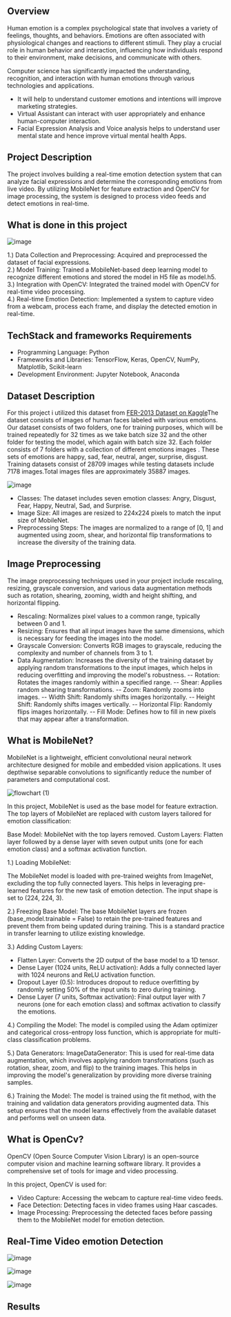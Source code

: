 ## Overview
Human emotion is a complex psychological state that involves a variety of feelings, thoughts, and behaviors. Emotions are often associated with physiological changes and reactions to different stimuli. They play a crucial role in human behavior and interaction, influencing how individuals respond to their environment, make decisions, and communicate with others.

Computer science has significantly impacted the understanding, recognition, and interaction with human emotions through various technologies and applications. 
- It will help to understand customer emotions and intentions will improve marketing strategies.
- Virtual Assistant can interact with user appropriately and enhance human-computer interaction.
- Facial Expression Analysis and Voice analysis helps to understand user mental state and hence improve virtual mental health Apps.
  
## Project Description
The project involves building a real-time emotion detection system that can analyze facial expressions and determine the corresponding emotions from live video. By utilizing MobileNet for feature extraction and OpenCV for image processing, the system is designed to process video feeds and detect emotions in real-time.

## What is done in this project
![image](https://github.com/user-attachments/assets/e41839e5-8f1d-46e9-9591-5ccfdbc00d61)

1.) Data Collection and Preprocessing: Acquired and preprocessed the dataset of facial expressions.<br>
2.) Model Training: Trained a MobileNet-based deep learning model to recognize different emotions and stored the model in H5 file as model.h5.<br>
3.) Integration with OpenCV: Integrated the trained model with OpenCV for real-time video processing.<br>
4.) Real-time Emotion Detection: Implemented a system to capture video from a webcam, process each frame, and display the detected emotion in real-time.

## TechStack and frameworks Requirements
- Programming Language: Python
- Frameworks and Libraries: TensorFlow, Keras, OpenCV, NumPy, Matplotlib, Scikit-learn
- Development Environment: Jupyter Notebook, Anaconda

## Dataset Description
For this project i utilized this dataset from [FER-2013 Dataset on Kaggle](https://www.kaggle.com/datasets/ananthu017/emotion-detection-fer)The dataset consists of images of human faces labeled with various emotions. Our dataset consists of two folders, one for training purposes, which will be trained repeatedly for 32 times as we take batch size 32 and the other folder for testing the model, which again with batch size 32. Each folder consists of 7 folders with a collection of different emotions images . These sets of emotions are happy, sad, fear, neutral, anger, surprise, disgust. Training datasets consist of 28709 images while testing datasets include 7178 images.Total images files are approximately 35887 images.

  ![image](https://github.com/user-attachments/assets/1b3425d9-e105-4dd8-959f-5ecc70b1a68f)

- Classes: The dataset includes seven emotion classes: Angry, Disgust, Fear, Happy, Neutral, Sad, and Surprise.
- Image Size: All images are resized to 224x224 pixels to match the input size of MobileNet.
- Preprocessing Steps: The images are normalized to a range of [0, 1] and augmented using zoom, shear, and horizontal flip transformations to increase the diversity of the training data.

## Image Preprocessing
The image preprocessing techniques used in your project include rescaling, resizing, grayscale conversion, and various data augmentation methods such as rotation, shearing, zooming, width and height shifting, and horizontal flipping.
- Rescaling: Normalizes pixel values to a common range, typically between 0 and 1.
- Resizing: Ensures that all input images have the same dimensions, which is necessary for feeding the images into the model.
- Grayscale Conversion: Converts RGB images to grayscale, reducing the complexity and number of channels from 3 to 1.
- Data Augmentation: Increases the diversity of the training dataset by applying random transformations to the input images, which helps in reducing overfitting and improving the model's robustness.
-- Rotation: Rotates the images randomly within a specified range.
-- Shear: Applies random shearing transformations.
-- Zoom: Randomly zooms into images.
-- Width Shift: Randomly shifts images horizontally.
-- Height Shift: Randomly shifts images vertically.
-- Horizontal Flip: Randomly flips images horizontally.
-- Fill Mode: Defines how to fill in new pixels that may appear after a transformation.
  
## What is MobileNet?
MobileNet is a lightweight, efficient convolutional neural network architecture designed for mobile and embedded vision applications. It uses depthwise separable convolutions to significantly reduce the number of parameters and computational cost.

![flowchart (1)](https://github.com/user-attachments/assets/7db71595-c49f-4fc0-a7a3-bc5af7ea901a)

In this project, MobileNet is used as the base model for feature extraction. The top layers of MobileNet are replaced with custom layers tailored for emotion classification:

Base Model: MobileNet with the top layers removed.
Custom Layers: Flatten layer followed by a dense layer with seven output units (one for each emotion class) and a softmax activation function.

1.) Loading MobileNet:

The MobileNet model is loaded with pre-trained weights from ImageNet, excluding the top fully connected layers. This helps in leveraging pre-learned features for the new task of emotion detection. The input shape is set to (224, 224, 3).

2.) Freezing Base Model:
The base MobileNet layers are frozen (base_model.trainable = False) to retain the pre-trained features and prevent them from being updated during training. This is a standard practice in transfer learning to utilize existing knowledge.

3.) Adding Custom Layers:
- Flatten Layer: Converts the 2D output of the base model to a 1D tensor.
- Dense Layer (1024 units, ReLU activation): Adds a fully connected layer with 1024 neurons and ReLU activation function.
- Dropout Layer (0.5): Introduces dropout to reduce overfitting by randomly setting 50% of the input units to zero during training.
- Dense Layer (7 units, Softmax activation): Final output layer with 7 neurons (one for each emotion class) and softmax activation to classify the emotions.
  
4.) Compiling the Model:
The model is compiled using the Adam optimizer and categorical cross-entropy loss function, which is appropriate for multi-class classification problems.

5.) Data Generators:
ImageDataGenerator: This is used for real-time data augmentation, which involves applying random transformations (such as rotation, shear, zoom, and flip) to the training images. This helps in improving the model's generalization by providing more diverse training samples.

6.) Training the Model:
The model is trained using the fit method, with the training and validation data generators providing augmented data. This setup ensures that the model learns effectively from the available dataset and performs well on unseen data.

## What is OpenCv?
OpenCV (Open Source Computer Vision Library) is an open-source computer vision and machine learning software library. It provides a comprehensive set of tools for image and video processing.

In this project, OpenCV is used for:
- Video Capture: Accessing the webcam to capture real-time video feeds.
- Face Detection: Detecting faces in video frames using Haar cascades.
- Image Processing: Preprocessing the detected faces before passing them to the MobileNet model for emotion detection.

## Real-Time Video emotion Detection

![image](https://github.com/user-attachments/assets/1a15fbb2-ac10-4fc7-8b39-5e608a4361a3)

![image](https://github.com/user-attachments/assets/ff4f06e9-22a7-4189-a271-42b277618125)

![image](https://github.com/user-attachments/assets/41eaff48-14a5-4a92-b858-abcdc32aa47c)


## Results

